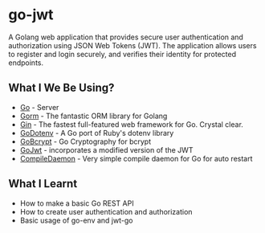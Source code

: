 # go-jwt
A Golang web application that provides secure user authentication and authorization using JSON Web Tokens (JWT). The application allows users to register and login securely, and verifies their identity for protected endpoints.

## What I We Be Using?

- [Go](https://go.dev/) - Server
- [Gorm](https://gorm.io/) - The fantastic ORM library for Golang
- [Gin](https://gin-gonic.com/) - The fastest full-featured web framework for Go. Crystal clear.
- [GoDotenv](https://github.com/joho/godotenv) - A Go port of Ruby's dotenv library 
- [GoBcrypt](https://pkg.go.dev/golang.org/x/crypto) - Go Cryptography for bcrypt
- [GoJwt](https://github.com/golang-jwt/jwt) - incorporates a modified version of the JWT
- [CompileDaemon](https://github.com/githubnemo/CompileDaemon) - Very simple compile daemon for Go for auto restart

## What I Learnt

- How to make a basic Go REST API
- How to create user authentication and authorization
- Basic usage of go-env and jwt-go
